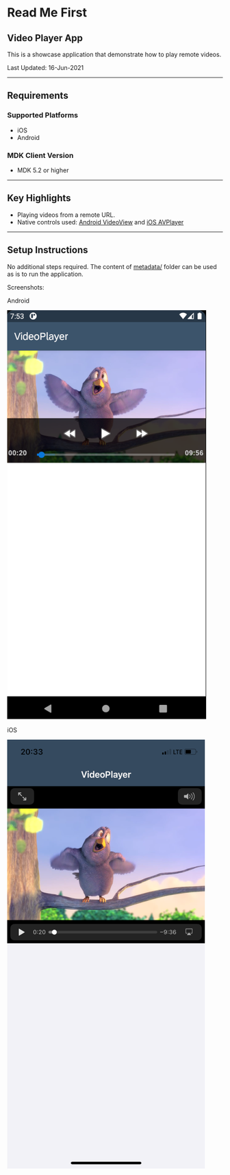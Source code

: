 # Read Me First

## Video Player App

This is a showcase application that demonstrate how to play remote videos.

Last Updated: 16-Jun-2021

***

## Requirements

### Supported Platforms

* iOS
* Android

### MDK Client Version

* MDK 5.2 or higher

***

## Key Highlights

* Playing videos from a remote URL.
* Native controls used: [Android VideoView](https://developer.android.com/reference/android/widget/VideoView) and [iOS AVPlayer](https://developer.apple.com/documentation/avfoundation/avplayer)

***

## Setup Instructions

No additional steps required. The content of [metadata/](metadata/) folder can be used as is to run the application.

Screenshots:

Android

![Android PDF Screenshot](Screenshots/android.png)

iOS

![iOS PDF Screenshot](Screenshots/ios.png)
